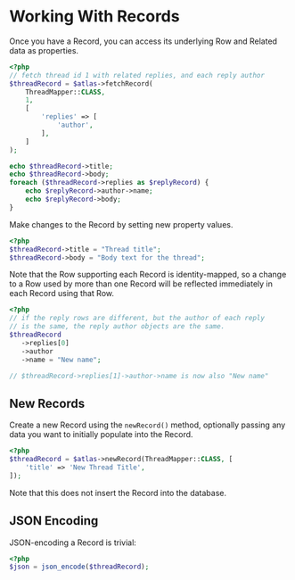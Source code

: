 # Working With Records

Once you have a Record, you can access its underlying Row and Related data
as properties.

```php
<?php
// fetch thread id 1 with related replies, and each reply author
$threadRecord = $atlas->fetchRecord(
    ThreadMapper::CLASS,
    1,
    [
        'replies' => [
            'author',
        ],
    ]
);

echo $threadRecord->title;
echo $threadRecord->body;
foreach ($threadRecord->replies as $replyRecord) {
    echo $replyRecord->author->name;
    echo $replyRecord->body;
}
```

Make changes to the Record by setting new property values.

```php
<?php
$threadRecord->title = "Thread title";
$threadRecord->body = "Body text for the thread";
```

Note that the Row supporting each Record is identity-mapped, so a change to
a Row used by more than one Record will be reflected immediately in each
Record using that Row.

 ```php
<?php
// if the reply rows are different, but the author of each reply
// is the same, the reply author objects are the same.
$threadRecord
    ->replies[0]
    ->author
    ->name = "New name";

// $threadRecord->replies[1]->author->name is now also "New name"
```

## New Records

Create a new Record using the `newRecord()` method, optionally passing any data
you want to initially populate into the Record.

```php
<?php
$threadRecord = $atlas->newRecord(ThreadMapper::CLASS, [
    'title' => 'New Thread Title',
]);
```

Note that this does not insert the Record into the database.

## JSON Encoding

JSON-encoding a Record is trivial:

```php
<?php
$json = json_encode($threadRecord);
```

